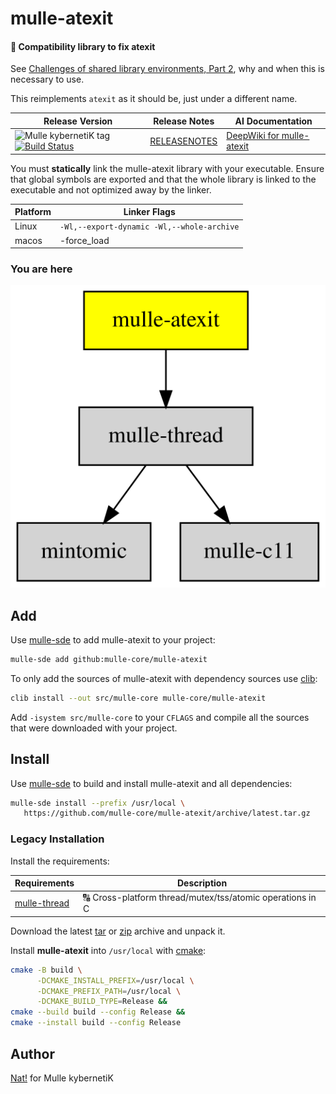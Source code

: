 # mulle-atexit

#### 👼 Compatibility library to fix atexit

See [Challenges of shared library environments, Part 2](//www.mulle-kybernetik.com/weblog/2019/atexit_is_broken.html), why and when this is necessary to use.

This reimplements `atexit` as it should be, just under a different name.



| Release Version                                       | Release Notes  | AI Documentation
|-------------------------------------------------------|----------------|---------------
| ![Mulle kybernetiK tag](https://img.shields.io/github/tag/mulle-core/mulle-atexit.svg) [![Build Status](https://github.com/mulle-core/mulle-atexit/workflows/CI/badge.svg)](//github.com/mulle-core/mulle-atexit/actions) | [RELEASENOTES](RELEASENOTES.md) | [DeepWiki for mulle-atexit](https://deepwiki.com/mulle-core/mulle-atexit)



You must **statically** link the mulle-atexit library with your executable.
Ensure that global symbols are exported and that the whole library is linked
to the executable and not optimized away by the linker.

Platform | Linker Flags
---------|--------------------------------------------------
Linux    | `-Wl,--export-dynamic -Wl,--whole-archive`
macos    | -force_load <library>




### You are here

![Overview](overview.dot.svg)





## Add

Use [mulle-sde](//github.com/mulle-sde) to add mulle-atexit to your project:

``` sh
mulle-sde add github:mulle-core/mulle-atexit
```

To only add the sources of mulle-atexit with dependency
sources use [clib](https://github.com/clibs/clib):


``` sh
clib install --out src/mulle-core mulle-core/mulle-atexit
```

Add `-isystem src/mulle-core` to your `CFLAGS` and compile all the sources that were downloaded with your project.


## Install

Use [mulle-sde](//github.com/mulle-sde) to build and install mulle-atexit and all dependencies:

``` sh
mulle-sde install --prefix /usr/local \
   https://github.com/mulle-core/mulle-atexit/archive/latest.tar.gz
```

### Legacy Installation

Install the requirements:

| Requirements                                 | Description
|----------------------------------------------|-----------------------
| [mulle-thread](https://github.com/mulle-concurrent/mulle-thread)             | 🔠 Cross-platform thread/mutex/tss/atomic operations in C

Download the latest [tar](https://github.com/mulle-core/mulle-atexit/archive/refs/tags/latest.tar.gz) or [zip](https://github.com/mulle-core/mulle-atexit/archive/refs/tags/latest.zip) archive and unpack it.

Install **mulle-atexit** into `/usr/local` with [cmake](https://cmake.org):

``` sh
cmake -B build \
      -DCMAKE_INSTALL_PREFIX=/usr/local \
      -DCMAKE_PREFIX_PATH=/usr/local \
      -DCMAKE_BUILD_TYPE=Release &&
cmake --build build --config Release &&
cmake --install build --config Release
```


## Author

[Nat!](https://mulle-kybernetik.com/weblog) for Mulle kybernetiK  



